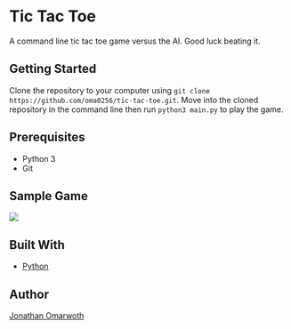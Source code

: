 # Tic Tac Toe
A command line tic tac toe game versus the AI. Good luck beating it.

## Getting Started
Clone the repository to your computer using ```git clone https://github.com/oma0256/tic-tac-toe.git```. Move into the cloned repository in the command line then run ```python3 main.py``` to play the game.

## Prerequisites
- Python 3
- Git

## Sample Game
![](http://g.recordit.co/0XkS5JyuO2.gif)

## Built With
- [Python](https://docs.python.org/3/)

## Author
[Jonathan Omarwoth](https://github.com/oma0256)
